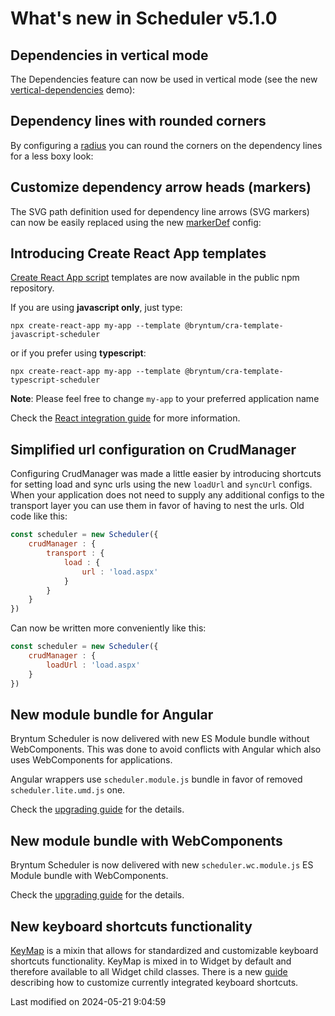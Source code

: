 # What's new in Scheduler v5.1.0

## Dependencies in vertical mode

The Dependencies feature can now be used in vertical mode (see the new
[vertical-dependencies](https://bryntum.com/products/scheduler/examples/vertical-dependencies/) demo):

<div class="external-example" data-file="Scheduler/feature/DependenciesVertical.js"></div>

## Dependency lines with rounded corners

By configuring a [radius](#Scheduler/feature/Dependencies#config-radius) you can round the corners on the dependency
lines for a less boxy look:

<div class="external-example" data-file="Scheduler/feature/DependenciesRadius.js"></div>

## Customize dependency arrow heads (markers)

The SVG path definition used for dependency line arrows (SVG markers) can now be easily replaced using the new
[markerDef](#Scheduler/feature/Dependencies#config-markerDef) config:

<div class="external-example" data-file="Scheduler/feature/DependenciesMarker.js"></div>

## Introducing Create React App templates

[Create React App script](https://create-react-app.dev/) templates are now available in the public npm repository.

If you are using **javascript only**, just type:

```shell
npx create-react-app my-app --template @bryntum/cra-template-javascript-scheduler
```

or if you prefer using **typescript**:

```shell
npx create-react-app my-app --template @bryntum/cra-template-typescript-scheduler
```

**Note**: Please feel free to change `my-app` to your preferred application name

Check the [React integration guide](#Scheduler/guides/quick-start/react.md) for more information.

## Simplified url configuration on CrudManager

Configuring CrudManager was made a little easier by introducing shortcuts for setting load and sync urls using the new 
`loadUrl` and `syncUrl` configs. When your application does not need to supply any additional configs to the transport 
layer you can use them in favor of having to nest the urls. Old code like this:

```javascript
const scheduler = new Scheduler({
    crudManager : {
        transport : {
            load : {
                url : 'load.aspx'
            }
        }
    }
})
```

Can now be written more conveniently like this:

```javascript
const scheduler = new Scheduler({
    crudManager : {
        loadUrl : 'load.aspx'
    }
})
```
## New module bundle for Angular

Bryntum Scheduler is now delivered with new ES Module bundle without WebComponents. This was
done to avoid conflicts with Angular which also uses WebComponents for applications.

Angular wrappers use `scheduler.module.js` bundle in favor of removed `scheduler.lite.umd.js` one.

Check the [upgrading guide](#Scheduler/guides/upgrades/5.1.0.md#new-module-bundle-for-angular) for the details.

## New module bundle with WebComponents

Bryntum Scheduler is now delivered with new `scheduler.wc.module.js` ES Module bundle with WebComponents.

Check the [upgrading guide](#Scheduler/guides/upgrades/5.1.0.md#new-module-bundle-with-webcomponents) for the details.

## New keyboard shortcuts functionality

[KeyMap](#Core/widget/mixin/KeyMap) is a mixin that allows for standardized and customizable keyboard shortcuts
functionality. KeyMap is mixed in to Widget by default and therefore available to all Widget child classes. There is a
new [guide](#Scheduler/guides/customization/keymap.md) describing how to customize currently integrated keyboard
shortcuts.


<p class="last-modified">Last modified on 2024-05-21 9:04:59</p>